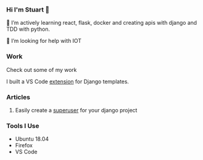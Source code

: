 ### Hi I'm Stuart 👋
🌱 I’m actively learning react, flask, docker and creating apis with django and TDD with python.

🤔 I’m looking for help with IOT

### Work
Check out some of my work

I built a VS Code [extension](https://marketplace.visualstudio.com/items?itemName=StuartElimu.django-template-snippets) for Django templates.


### Articles
1. Easily create a [superuser](https://gist.io/@stuartelimu/53258c427310bdfce430deac39971e93) for your django project

<!--
**stuartelimu/stuartelimu** is a ✨ _special_ ✨ repository because its `README.md` (this file) appears on your GitHub profile.

Here are some ideas to get you started:

- 🔭 I’m currently working on ...
- 🌱 I’m currently learning ...
- 👯 I’m looking to collaborate on ...
- 🤔 I’m looking for help with ...
- 💬 Ask me about ...
- 📫 How to reach me: ...
- 😄 Pronouns: ...
- ⚡ Fun fact: ...
-->
### Tools I Use
- Ubuntu 18.04
- Firefox
- VS Code
